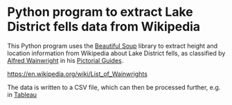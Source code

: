 # Python program to extract Lake District fells data from Wikipedia

This Python program uses the [Beautiful Soup](https://www.crummy.com/software/BeautifulSoup/) library to extract height and location information from Wikipedia about Lake District fells, as
classified by [Alfred Wainwright](https://en.wikipedia.org/wiki/Alfred_Wainwright) in his [Pictorial Guides](https://en.wikipedia.org/wiki/Pictorial_Guide_to_the_Lakeland_Fells).

https://en.wikipedia.org/wiki/List_of_Wainwrights

The data is written to a CSV file, which can then be processed further, e.g. in [Tableau](https://public.tableau.com/profile/richard.meats#!/vizhome/LakelandFells/Map)

